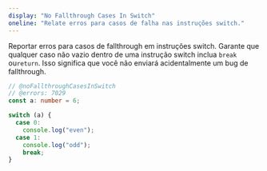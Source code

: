 ```yaml
---
display: "No Fallthrough Cases In Switch"
oneline: "Relate erros para casos de falha nas instruções switch."
---
```


Reportar erros para casos de fallthrough em instruções switch.
Garante que qualquer caso não vazio dentro de uma instrução switch inclua `break` ou`return`.
Isso significa que você não enviará acidentalmente um bug de fallthrough.

```ts twoslash
// @noFallthroughCasesInSwitch
// @errors: 7029
const a: number = 6;

switch (a) {
  case 0:
    console.log("even");
  case 1:
    console.log("odd");
    break;
}
```
